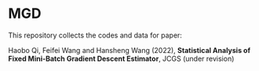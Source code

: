 # MGD

This repository collects the codes and data for paper: 

Haobo Qi, Feifei Wang and Hansheng Wang (2022), __Statistical Analysis of Fixed Mini-Batch Gradient
Descent Estimator__, JCGS (under revision)
